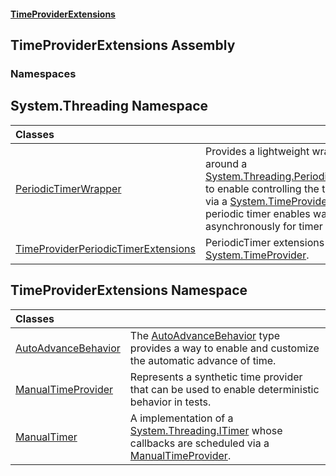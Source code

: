 #### [TimeProviderExtensions](index.md 'index')

## TimeProviderExtensions Assembly
### Namespaces

<a name='System.Threading'></a>

## System.Threading Namespace

| Classes | |
| :--- | :--- |
| [PeriodicTimerWrapper](System.Threading.PeriodicTimerWrapper.md 'System.Threading.PeriodicTimerWrapper') | Provides a lightweight wrapper around a [System.Threading.PeriodicTimer](https://docs.microsoft.com/en-us/dotnet/api/System.Threading.PeriodicTimer 'System.Threading.PeriodicTimer') to enable controlling the timer via a [System.TimeProvider](https://docs.microsoft.com/en-us/dotnet/api/System.TimeProvider 'System.TimeProvider'). A periodic timer enables waiting asynchronously for timer ticks. |
| [TimeProviderPeriodicTimerExtensions](System.Threading.TimeProviderPeriodicTimerExtensions.md 'System.Threading.TimeProviderPeriodicTimerExtensions') | PeriodicTimer extensions for [System.TimeProvider](https://docs.microsoft.com/en-us/dotnet/api/System.TimeProvider 'System.TimeProvider'). |

<a name='TimeProviderExtensions'></a>

## TimeProviderExtensions Namespace

| Classes | |
| :--- | :--- |
| [AutoAdvanceBehavior](TimeProviderExtensions.AutoAdvanceBehavior.md 'TimeProviderExtensions.AutoAdvanceBehavior') | The [AutoAdvanceBehavior](TimeProviderExtensions.AutoAdvanceBehavior.md 'TimeProviderExtensions.AutoAdvanceBehavior') type provides a way to enable and customize the automatic advance of time. |
| [ManualTimeProvider](TimeProviderExtensions.ManualTimeProvider.md 'TimeProviderExtensions.ManualTimeProvider') | Represents a synthetic time provider that can be used to enable deterministic behavior in tests. |
| [ManualTimer](TimeProviderExtensions.ManualTimer.md 'TimeProviderExtensions.ManualTimer') | A implementation of a [System.Threading.ITimer](https://docs.microsoft.com/en-us/dotnet/api/System.Threading.ITimer 'System.Threading.ITimer') whose callbacks are scheduled via a [ManualTimeProvider](TimeProviderExtensions.ManualTimeProvider.md 'TimeProviderExtensions.ManualTimeProvider'). |
